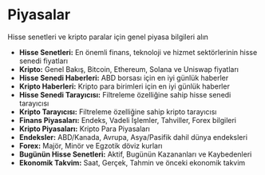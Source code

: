 # **Piyasalar**

Hisse senetleri ve kripto paralar için genel piyasa bilgileri alın
- **Hisse Senetleri:** En önemli finans, teknoloji ve hizmet sektörlerinin hisse senedi fiyatları
- **Kripto:** Genel Bakış, Bitcoin, Ethereum, Solana ve Uniswap fiyatları
- **Hisse Senedi Haberleri:** ABD borsası için en iyi günlük haberler
- **Kripto Haberleri:** Kripto para birimleri için en iyi günlük haberler
- **Hisse Senedi Tarayıcısı:** Filtreleme özelliğine sahip hisse senedi tarayıcısı
- **Kripto Tarayıcısı:** Filtreleme özelliğine sahip kripto tarayıcısı
- **Finans Piyasaları:** Endeks, Vadeli İşlemler, Tahviller, Forex bilgileri
- **Kripto Piyasaları:** Kripto Para Piyasaları
- **Endeksler:** ABD/Kanada, Avrupa, Asya/Pasifik dahil dünya endeksleri
- **Forex:** Majör, Minör ve Egzotik döviz kurları
- **Bugünün Hisse Senetleri:** Aktif, Bugünün Kazananları ve Kaybedenleri
- **Ekonomik Takvim:** Saat, Gerçek, Tahmin ve önceki ekonomik takvim
